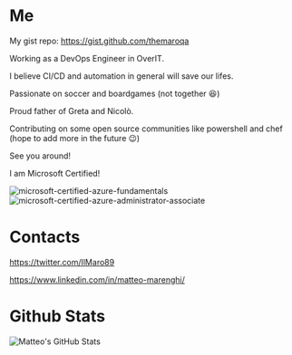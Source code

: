 # Me

My gist repo: https://gist.github.com/themaroqa

Working as a DevOps Engineer in OverIT.

I believe CI/CD and automation in general will save our lifes.

Passionate on soccer and boardgames (not together 😆)

Proud father of Greta and Nicolò.

Contributing on some open source communities like powershell and chef (hope to add more in the future 😉)

See you around!

I am Microsoft Certified!

![microsoft-certified-azure-fundamentals](https://user-images.githubusercontent.com/23500853/198058821-5ae847db-f944-4d38-86c4-922d383b92cd.png)
![microsoft-certified-azure-administrator-associate](https://github.com/themaroqa/themaroqa/assets/23500853/1d8854fa-a2e5-4683-b230-e76cb99b36cb)


# Contacts
https://twitter.com/IlMaro89

https://www.linkedin.com/in/matteo-marenghi/

# Github Stats

  <img align="left" alt="Matteo's GitHub Stats" src="https://github-readme-stats.vercel.app/api?username=themaroqa&show_icons=true&hide_border=true&count_private=true&theme=radical" />
